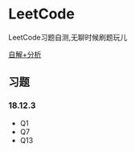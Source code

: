 # LeetCode

LeetCode习题自测,无聊时候刷题玩儿

[自解+分析](http://oldking.wang/tags/Leetcode/)

## 习题

### 18.12.3

- Q1
- Q7
- Q13




